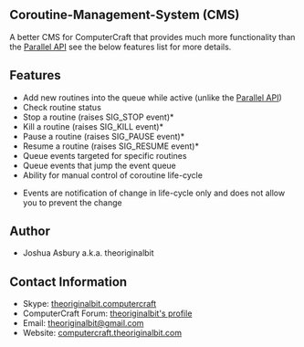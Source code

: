 Coroutine-Management-System (CMS)
---------------------------------

A better CMS for ComputerCraft that provides much more functionality than the [Parallel API](http://computercraft.info/wiki/Parallel_(API)) see the below features list for more details.

Features
--------
- Add new routines into the queue while active (unlike the [Parallel API](http://computercraft.info/wiki/Parallel_(API)))
- Check routine status
- Stop a routine (raises SIG_STOP event)*
- Kill a routine (raises SIG_KILL event)*
- Pause a routine (raises SIG_PAUSE event)*
- Resume a routine (raises SIG_RESUME event)*
- Queue events targeted for specific routines
- Queue events that jump the event queue
- Ability for manual control of coroutine life-cycle

* Events are notification of change in life-cycle only and does not allow you to prevent the change

Author
------
- Joshua Asbury a.k.a. theoriginalbit

Contact Information
-------------------
- Skype: [theoriginalbit.computercraft](skype:theoriginalbit.computercraft?chat)
- ComputerCraft Forum: [theoriginalbit's profile](http://www.computercraft.info/forums2/index.php?/user/1217-theoriginalbit/)
- Email: [theoriginalbit@gmail.com](mailto:theoriginalbit@gmail.com?Subject=Lua%20CMS)
- Website: [computercraft.theoriginalbit.com](http://computercraft.theoriginalbit.com)